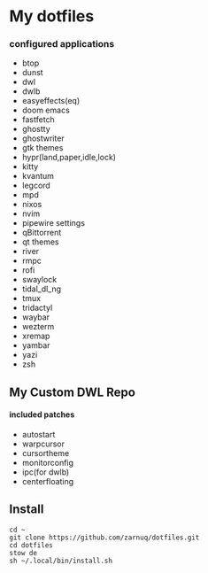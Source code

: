 # My dotfiles
### configured applications
* btop
* dunst
* dwl
* dwlb
* easyeffects(eq)
* doom emacs
* fastfetch
* ghostty
* ghostwriter
* gtk themes
* hypr(land,paper,idle,lock)
* kitty
* kvantum
* legcord
* mpd
* nixos
* nvim
* pipewire settings
* qBittorrent
* qt themes
* river
* rmpc
* rofi
* swaylock
* tidal_dl_ng
* tmux
* tridactyl
* waybar
* wezterm
* xremap
* yambar
* yazi
* zsh

## My Custom DWL Repo
#### included patches
* autostart
* warpcursor
* cursortheme
* monitorconfig
* ipc(for dwlb)
* centerfloating

## Install
```
cd ~
git clone https://github.com/zarnuq/dotfiles.git
cd dotfiles
stow de
sh ~/.local/bin/install.sh
```
